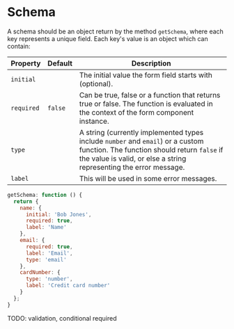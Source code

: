 # Schema

A schema should be an object return by the method `getSchema`, where each key represents a unique field. Each key's value is an object which can contain:

Property | Default | Description
---------|---------|-------------
`initial`| | The initial value the form field starts with (optional).
`required`| `false` | Can be true, false or a function that returns true or false. The function is evaluated in the context of the form component instance.
`type`| | A string (currently implemented types include `number` and `email`) or a custom function. The function should return `false` if the value is valid, or else a string representing the error message.
`label`| | This will be used in some error messages.

```js
getSchema: function () {
  return {
    name: {
      initial: 'Bob Jones',
      required: true,
      label: 'Name'
    },
    email: {
      required: true,
      label: 'Email',
      type: 'email'
    },
    cardNumber: {
      type: 'number',
      label: 'Credit card number'
    }
  };
}
```

TODO: validation, conditional required
